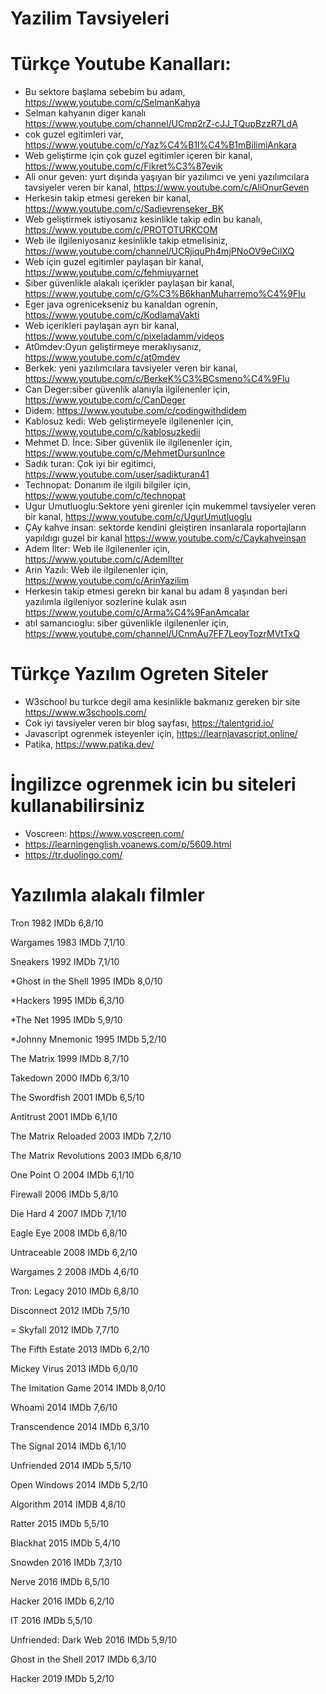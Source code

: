 # Yazilim Tavsiyeleri


# Türkçe Youtube Kanalları:

* Bu sektore başlama sebebim bu adam, https://www.youtube.com/c/SelmanKahya
* Selman kahyanın diger kanalı https://www.youtube.com/channel/UCmp2rZ-cJJ_TQupBzzR7LdA
* cok guzel egitimleri var, https://www.youtube.com/c/Yaz%C4%B1l%C4%B1mBilimiAnkara
* Web geliştirme için çok guzel egitimler içeren bir kanal, https://www.youtube.com/c/Fikret%C3%87evik
* Ali onur geven: yurt dışında yaşıyan bir yazılımcı ve  yeni yazılımcılara tavsiyeler veren bir kanal, https://www.youtube.com/c/AliOnurGeven
* Herkesin takip etmesi gereken bir kanal, https://www.youtube.com/c/Sadievrenseker_BK
* Web geliştirmek istiyosanız kesinlikle takip edin bu kanalı, https://www.youtube.com/c/PROTOTURKCOM
* Web ile ilgileniyosanız kesinlikle takip etmelisiniz, https://www.youtube.com/channel/UCRjiquPh4mjPNoOV9eCilXQ
* Web için guzel egitimler paylaşan bir kanal, https://www.youtube.com/c/fehmiuyarnet
* Siber güvenlikle alakalı içerikler paylaşan bir kanal, https://www.youtube.com/c/G%C3%B6khanMuharremo%C4%9Flu
* Eger java ogrenicekseniz bu kanaldan ogrenin, https://www.youtube.com/c/KodlamaVakti
* Web içerikleri paylaşan ayrı bir kanal, https://www.youtube.com/c/pixeladamm/videos
* At0mdev:Oyun geliştirmeye meraklıysanız, https://www.youtube.com/c/at0mdev
* Berkek: yeni yazılımcılara tavsiyeler veren bir kanal, https://www.youtube.com/c/BerkeK%C3%BCsmeno%C4%9Flu
* Can Deger:siber güvenlik alanıyla ilgilenenler için, https://www.youtube.com/c/CanDeger
* Didem: https://www.youtube.com/c/codingwithdidem
* Kablosuz kedi: Web geliştirmeyele ilgilenenler için, https://www.youtube.com/c/kablosuzkedii
* Mehmet D. İnce: Siber güvenlik ile ilgilenenler için, https://www.youtube.com/c/MehmetDursunInce
* Sadık turan: Çok iyi bir egitimci, https://www.youtube.com/user/sadikturan41
* Technopat: Donanım ile ilgili bilgiler için, https://www.youtube.com/c/technopat
* Ugur Umutluoglu:Sektore yeni girenler için mukemmel tavsiyeler veren bir kanal, https://www.youtube.com/c/UgurUmutluoglu
* ÇAy kahve insan: sektorde kendini gleiştiren insanlarala roportajların yapıldıgı guzel bir kanal https://www.youtube.com/c/Caykahveinsan
* Adem İlter: Web ile ilgilenenler için, https://www.youtube.com/c/AdemIlter
* Arin Yazılı: Web ile ilgilenenler için, https://www.youtube.com/c/ArinYazilim
* Herkesin takip etmesi gerekn bir kanal bu adam 8 yaşından beri yazılımla ilgileniyor sozlerine kulak asın https://www.youtube.com/c/Arma%C4%9FanAmcalar
* atıl samancıoglu: siber güvenlikle ilgilenenler için, https://www.youtube.com/channel/UCnmAu7FF7LeoyTozrMVtTxQ


# Türkçe Yazılım Ogreten Siteler

* W3school bu turkce degil ama kesinlikle bakmanız gereken bir site  https://www.w3schools.com/
* Cok iyi tavsiyeler veren bir blog sayfası, https://talentgrid.io/
* Javascript ogrenmek isteyenler için, https://learnjavascript.online/
* Patika, https://www.patika.dev/


# İngilizce ogrenmek icin bu siteleri kullanabilirsiniz

* Voscreen: https://www.voscreen.com/
* https://learningenglish.voanews.com/p/5609.html
* https://tr.duolingo.com/


# Yazılımla alakalı filmler

Tron 1982 IMDb 6,8/10

Wargames 1983 IMDb 7,1/10

Sneakers 1992 IMDb 7,1/10

*Ghost in the Shell 1995 IMDb 8,0/10

*Hackers 1995 IMDb 6,3/10

*The Net 1995 IMDb 5,9/10

*Johnny Mnemonic 1995 IMDb 5,2/10

The Matrix 1999 IMDb 8,7/10

Takedown 2000 IMDb 6,3/10

The Swordfish 2001 IMDb 6,5/10

Antitrust 2001 IMDb 6,1/10

The Matrix Reloaded 2003 IMDb 7,2/10

The Matrix Revolutions 2003 IMDb 6,8/10

One Point O 2004 IMDb 6,1/10

Firewall 2006 IMDb 5,8/10

Die Hard 4 2007 IMDb 7,1/10

Eagle Eye 2008 IMDb 6,8/10

Untraceable 2008 IMDb 6,2/10

Wargames 2 2008 IMDb 4,6/10

Tron: Legacy 2010 IMDb 6,8/10

Disconnect 2012 IMDb 7,5/10

= Skyfall 2012 IMDb 7,7/10

The Fifth Estate 2013 IMDb 6,2/10

Mickey Virus 2013 IMDb 6,0/10

The Imitation Game 2014 IMDb 8,0/10

Whoami 2014 IMDb 7,6/10

Transcendence 2014 IMDb 6,3/10

The Signal 2014 IMDb 6,1/10

Unfriended 2014 IMDb 5,5/10

Open Windows 2014 IMDb 5,2/10

Algorithm 2014 IMDB 4,8/10

Ratter 2015 IMDb 5,5/10

Blackhat 2015 IMDb 5,4/10

Snowden 2016 IMDb 7,3/10

Nerve 2016 IMDb 6,5/10

Hacker 2016 IMDb 6,2/10

IT 2016 IMDb 5,5/10

Unfriended: Dark Web 2016 IMDb 5,9/10

Ghost in the Shell 2017 IMDb 6,3/10

Hacker 2019 IMDb 5,2/10


